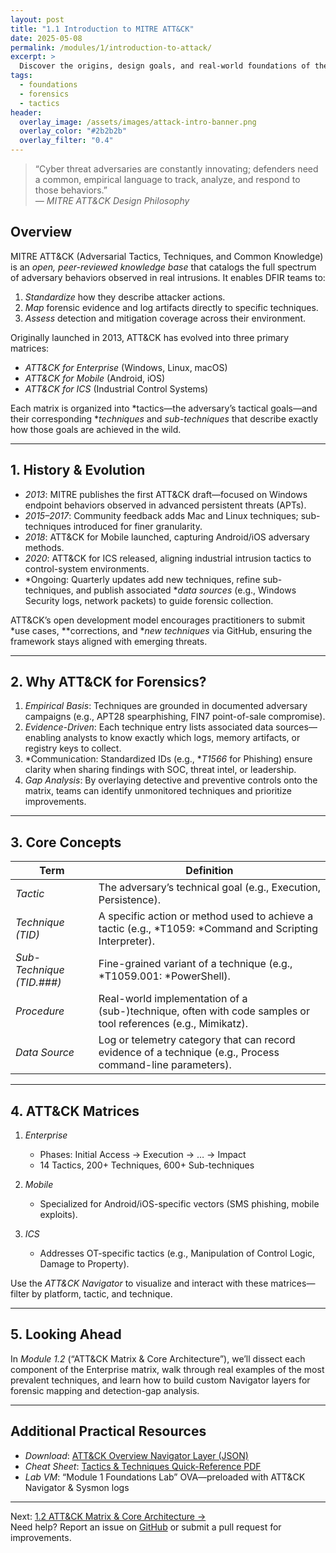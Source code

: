 ```yaml
---
layout: post
title: "1.1 Introduction to MITRE ATT&CK"
date: 2025-05-08
permalink: /modules/1/introduction-to-attack/
excerpt: >
  Discover the origins, design goals, and real-world foundations of the MITRE ATT&CK framework—a comprehensive matrix of adversary behaviors derived from threat actor observations.
tags:
  - foundations
  - forensics
  - tactics
header:
  overlay_image: /assets/images/attack-intro-banner.png
  overlay_color: "#2b2b2b"
  overlay_filter: "0.4"
---
```


<blockquote>
  “Cyber threat adversaries are constantly innovating; defenders need a common, empirical language to track, analyze, and respond to those behaviors.”  
  <br><em>— MITRE ATT&CK Design Philosophy</em>
</blockquote>

## Overview

MITRE ATT&CK (Adversarial Tactics, Techniques, and Common Knowledge) is an *open, peer-reviewed knowledge base* that catalogs the full spectrum of adversary behaviors observed in real intrusions. It enables DFIR teams to:

1. *Standardize* how they describe attacker actions.  
2. *Map* forensic evidence and log artifacts directly to specific techniques.  
3. *Assess* detection and mitigation coverage across their environment.

Originally launched in 2013, ATT&CK has evolved into three primary matrices:

- *ATT&CK for Enterprise* (Windows, Linux, macOS)  
- *ATT&CK for Mobile* (Android, iOS)  
- *ATT&CK for ICS* (Industrial Control Systems)  

Each matrix is organized into *tactics—the adversary’s tactical goals—and their corresponding **techniques* and *sub-techniques* that describe exactly how those goals are achieved in the wild.

---

## 1. History & Evolution

- *2013*: MITRE publishes the first ATT&CK draft—focused on Windows endpoint behaviors observed in advanced persistent threats (APTs).  
- *2015–2017*: Community feedback adds Mac and Linux techniques; sub-techniques introduced for finer granularity.  
- *2018*: ATT&CK for Mobile launched, capturing Android/iOS adversary methods.  
- *2020*: ATT&CK for ICS released, aligning industrial intrusion tactics to control-system environments.  
- *Ongoing: Quarterly updates add new techniques, refine sub-techniques, and publish associated **data sources* (e.g., Windows Security logs, network packets) to guide forensic collection.

ATT&CK’s open development model encourages practitioners to submit *use cases, **corrections, and **new techniques* via GitHub, ensuring the framework stays aligned with emerging threats.

---

## 2. Why ATT&CK for Forensics?

1. *Empirical Basis*: Techniques are grounded in documented adversary campaigns (e.g., APT28 spearphishing, FIN7 point-of-sale compromise).  
2. *Evidence-Driven*: Each technique entry lists associated data sources—enabling analysts to know exactly which logs, memory artifacts, or registry keys to collect.  
3. *Communication: Standardized IDs (e.g., **T1566* for Phishing) ensure clarity when sharing findings with SOC, threat intel, or leadership.  
4. *Gap Analysis*: By overlaying detective and preventive controls onto the matrix, teams can identify unmonitored techniques and prioritize improvements.

---

## 3. Core Concepts

| Term                     | Definition                                                                                                     |
|--------------------------|----------------------------------------------------------------------------------------------------------------|
| *Tactic*               | The adversary’s technical goal (e.g., Execution, Persistence).                                              |
| *Technique (TID)*      | A specific action or method used to achieve a tactic (e.g., *T1059: *Command and Scripting Interpreter).   |
| *Sub-Technique (TID.###)* | Fine-grained variant of a technique (e.g., *T1059.001: *PowerShell).                                          |
| *Procedure*            | Real-world implementation of a (sub-)technique, often with code samples or tool references (e.g., Mimikatz).   |
| *Data Source*          | Log or telemetry category that can record evidence of a technique (e.g., Process command-line parameters).    |

---

## 4. ATT&CK Matrices

1. *Enterprise*  
   - Phases: Initial Access → Execution → … → Impact  
   - 14 Tactics, 200+ Techniques, 600+ Sub-techniques  

2. *Mobile*  
   - Specialized for Android/iOS-specific vectors (SMS phishing, mobile exploits).  

3. *ICS*  
   - Addresses OT-specific tactics (e.g., Manipulation of Control Logic, Damage to Property).

Use the *ATT&CK Navigator* to visualize and interact with these matrices—filter by platform, tactic, and technique.

---

## 5. Looking Ahead

In *Module 1.2* (“ATT&CK Matrix & Core Architecture”), we’ll dissect each component of the Enterprise matrix, walk through real examples of the most prevalent techniques, and learn how to build custom Navigator layers for forensic mapping and detection-gap analysis.

---

## Additional Practical Resources

- *Download*: [ATT&CK Overview Navigator Layer (JSON)](/assets/attack-overview.json)  
- *Cheat Sheet*: [Tactics & Techniques Quick-Reference PDF](/assets/cheatsheets/attack-quickref.pdf)  
- *Lab VM*: “Module 1 Foundations Lab” OVA—preloaded with ATT&CK Navigator & Sysmon logs

---

Next: [1.2 ATT&CK Matrix & Core Architecture →](/mitre-module/modules/1/matrix-core-architecture/)  
Need help? Report an issue on [GitHub](https://github.com/5h1vm/mitre-module) or submit a pull request for improvements.